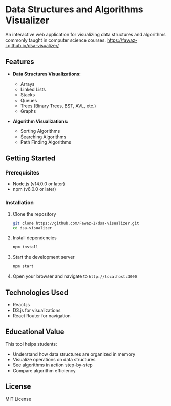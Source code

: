 # Data Structures and Algorithms Visualizer

An interactive web application for visualizing data structures and algorithms commonly taught in computer science courses.
https://fawaz-i.github.io/dsa-visualizer/

## Features

- **Data Structures Visualizations:**
  - Arrays
  - Linked Lists
  - Stacks
  - Queues
  - Trees (Binary Trees, BST, AVL, etc.)
  - Graphs

- **Algorithm Visualizations:**
  - Sorting Algorithms
  - Searching Algorithms
  - Path Finding Algorithms

## Getting Started

### Prerequisites

- Node.js (v14.0.0 or later)
- npm (v6.0.0 or later)

### Installation

1. Clone the repository
   ```sh
   git clone https://github.com/Fawaz-I/dsa-visualizer.git
   cd dsa-visualizer
   ```

2. Install dependencies
   ```sh
   npm install
   ```

3. Start the development server
   ```sh
   npm start
   ```

4. Open your browser and navigate to `http://localhost:3000`

## Technologies Used

- React.js
- D3.js for visualizations
- React Router for navigation

## Educational Value

This tool helps students:
- Understand how data structures are organized in memory
- Visualize operations on data structures
- See algorithms in action step-by-step
- Compare algorithm efficiency

## License

MIT License
